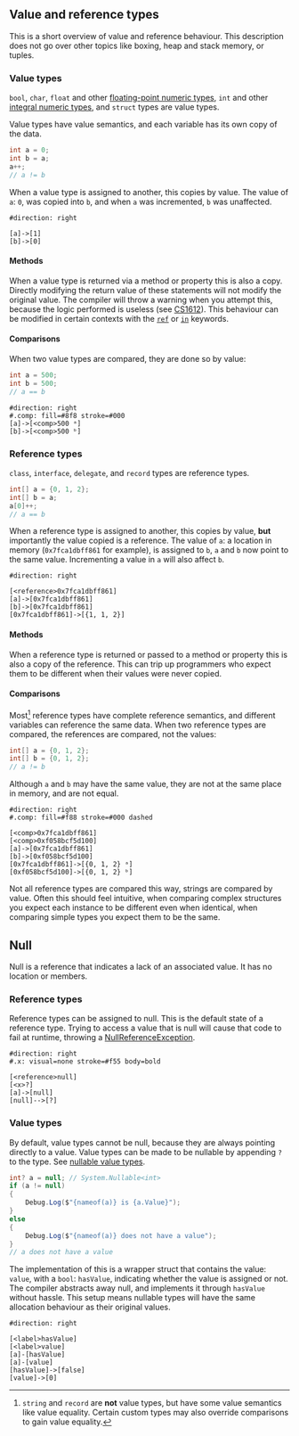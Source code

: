 ## Value and reference types

This is a short overview of value and reference behaviour. This description does not go over other topics like boxing, heap and stack memory, or tuples.

### Value types
`bool`, `char`, `float` and other [floating-point numeric types](https://docs.microsoft.com/en-us/dotnet/csharp/language-reference/builtin-types/floating-point-numeric-types), `int` and other [integral numeric types](https://docs.microsoft.com/en-us/dotnet/csharp/language-reference/builtin-types/integral-numeric-types), and `struct` types are value types.

Value types have value semantics, and each variable has its own copy of the data.

```csharp
int a = 0;
int b = a;
a++;
// a != b
```
When a value type is assigned to another, this copies by value.
The value of `a`: `0`, was copied into `b`, and when `a` was incremented, `b` was unaffected.

```nomnoml
#direction: right

[a]->[1]
[b]->[0]
```

#### Methods
When a value type is returned via a method or property this is also a copy.
Directly modifying the return value of these statements will not modify the original value. The compiler will throw a warning when you attempt this, because the logic performed is useless (see [CS1612](Compiler%20Errors/CS1612.md)).
This behaviour can be modified in certain contexts with the [`ref`](https://docs.microsoft.com/en-us/dotnet/csharp/language-reference/keywords/ref) or [`in`](https://docs.microsoft.com/en-us/dotnet/csharp/language-reference/keywords/in-parameter-modifier) keywords.

#### Comparisons
When two value types are compared, they are done so by value:

```csharp
int a = 500;
int b = 500;
// a == b
```

```nomnoml
#direction: right
#.comp: fill=#8f8 stroke=#000
[a]->[<comp>500 ᵃ]
[b]->[<comp>500 ᵇ]
```

### Reference types
`class`, `interface`, `delegate`, and `record` types are reference types.

```csharp
int[] a = {0, 1, 2};
int[] b = a;
a[0]++;
// a == b
```

When a reference type is assigned to another, this copies by value, **but** importantly the value copied is a reference.
The value of `a`: a location in memory (`0x7fca1dbff861` for example), is assigned to `b`, `a` and `b` now point to the same value.
Incrementing a value in `a` will also affect `b`.

```nomnoml
#direction: right

[<reference>0x7fca1dbff861]
[a]->[0x7fca1dbff861]
[b]->[0x7fca1dbff861]
[0x7fca1dbff861]->[{1, 1, 2}]
```

#### Methods
When a reference type is returned or passed to a method or property this is also a copy of the reference.
This can trip up programmers who expect them to be different when their values were never copied.

#### Comparisons
Most[^1] reference types have complete reference semantics, and different variables can reference the same data.
When two reference types are compared, the references are compared, not the values:
```csharp
int[] a = {0, 1, 2};
int[] b = {0, 1, 2};
// a != b
```
Although `a` and `b` may have the same value, they are not at the same place in memory, and are not equal.

```nomnoml
#direction: right
#.comp: fill=#f88 stroke=#000 dashed

[<comp>0x7fca1dbff861]
[<comp>0xf058bcf5d100]
[a]->[0x7fca1dbff861]
[b]->[0xf058bcf5d100]
[0x7fca1dbff861]->[{0, 1, 2} ᵃ]
[0xf058bcf5d100]->[{0, 1, 2} ᵇ]
```

Not all reference types are compared this way, strings are compared by value.
Often this should feel intuitive, when comparing complex structures you expect each instance to be different even when identical, when comparing simple types you expect them to be the same.

## Null
Null is a reference that indicates a lack of an associated value. It has no location or members.
### Reference types
Reference types can be assigned to null. This is the default state of a reference type. Trying to access a value that is null will cause that code to fail at runtime, throwing a [NullReferenceException](Runtime%20Exceptions/NullReferenceException.md).

```nomnoml
#direction: right
#.x: visual=none stroke=#f55 body=bold

[<reference>null]
[<x>?]
[a]->[null]
[null]-->[?]
```

### Value types
By default, value types cannot be null, because they are always pointing directly to a value.
Value types can be made to be nullable by appending `?` to the type. See [nullable value types](https://docs.microsoft.com/en-us/dotnet/csharp/language-reference/builtin-types/nullable-value-types).

```csharp
int? a = null; // System.Nullable<int>
if (a != null)
{
    Debug.Log($"{nameof(a)} is {a.Value}");
}
else
{
    Debug.Log($"{nameof(a)} does not have a value");
}
// a does not have a value
```

The implementation of this is a wrapper struct that contains the value: `value`, with a `bool`: `hasValue`, indicating whether the value is assigned or not. The compiler abstracts away null, and implements it through `hasValue` without hassle.
This setup means nullable types will have the same allocation behaviour as their original values.

```nomnoml
#direction: right

[<label>hasValue]
[<label>value]
[a]-[hasValue]
[a]-[value]
[hasValue]->[false]
[value]->[0]
```

[^1]: `string` and `record` are **not** value types, but have some value semantics like value equality. Certain custom types may also override comparisons to gain value equality.

